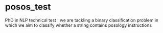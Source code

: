 # posos_test
PhD in NLP technical test : we are tackling a binary classification problem in which we aim to classify whether a string contains posology instructions
